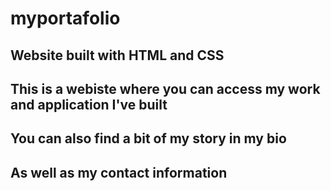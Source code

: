 # myportafolio

## Website built with HTML and CSS

## This is a webiste where you can access my work and application I've built 

## You can also find a bit of my story in my bio 

## As well as my contact information 
